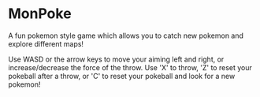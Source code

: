 # MonPoke

A fun pokemon style game which allows you to catch new pokemon and explore different maps!

Use WASD or the arrow keys to move your aiming left and right, or increase/decrease the force of the throw. Use 'X' to throw, 'Z' to reset your pokeball after a throw, or 'C' to reset your pokeball and look for a new pokemon!
